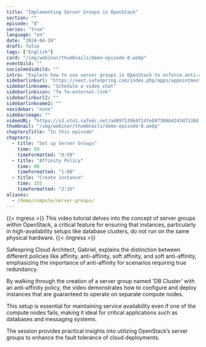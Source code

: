 ```yaml
---
title: "Implementing Server Groups in OpenStack"
section: ""
episode: "8"
series: "true"
language: "en"
date: "2024-04-19"
draft: false
tags: ["English"]
card: "/img/webinar/thumbnails/demo-episode-8.webp"
eventbild: ""
socialmediabild: ""
intro: "Explore how to use server groups in OpenStack to enforce anti-affinity rules for improved redundancy and reliability in your cloud infrastructure."
sidebarlinkurl: "https://next.safespring.com/index.php/apps/appointments/embed/VOZl8W1TrMMEFQ%3D%3D/form"
sidebarlinkname: "Schedule a video chat"
sidebarlinkicon: "fa fa-external-link"
sidebarlinkurl2: ""
sidebarlinkname2: ""
nosidebar: "none"
sidebarimage: ""
videoURL: "https://s3.sto1.safedc.net/a489f53964f14fe897308b4243d7138d:processedvideos/safespring-demo-episode-8-server-groups-2/master.m3u8"
thumbnail: "/img/webinar/thumbnails/demo-episode-8.webp"
chaptersTitle: "In this episode"
chapters:
  - title: "Set up Server Groups"
    time: 59
    timeFormatted: "0:59"
  - title: "Affinity Policy"
    time: 68
    timeFormatted: "1:08"
  - title: "Create instance"
    time: 155
    timeFormatted: "2:35"
aliases:
  - /demo/compute/server-groups/
---
```


{{< ingress >}}
This video tutorial delves into the concept of server groups within OpenStack, a critical feature for ensuring that instances, particularly in high-availability setups like database clusters, do not run on the same physical hardware. {{< /ingress >}}

Safespring Cloud Architect, Gabriel, explains the distinction between different policies like affinity, anti-affinity, soft affinity, and soft anti-affinity, emphasizing the importance of anti-affinity for scenarios requiring true redundancy.

By walking through the creation of a server group named 'DB Cluster' with an anti-affinity policy, the video demonstrates how to configure and deploy instances that are guaranteed to operate on separate compute nodes.

This setup is essential for maintaining service availability even if one of the compute nodes fails, making it ideal for critical applications such as databases and messaging systems.

The session provides practical insights into utilizing OpenStack’s server groups to enhance the fault tolerance of cloud deployments.
